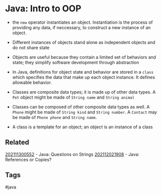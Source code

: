 # Java: Intro to OOP

* the ```new``` operator instantiates an object. Instantiation is the process of
providing any data, if neccessary, to construct a new instance of an object.

* Different instances of objects stand alone as independent objects and do not
share state

* Objects are useful because they contain a limited set of behaviors and state;
they simplify software development through abstraction

* In Java, definitions for object state and behavior are stored in a ```class```
which specifies the data that make up each object instance. It defines allowable
behavior.

* Classes are composite data types; it is made up of other data types. A
```Pet``` object might be made of ```String name``` and ```String animal```

* Classes can be composed of other composite data types as well. A ```Phone```
might be made of ```String kind``` and ```String number```. A ```Contact``` may
be made of ```Phone phone``` and ```String name```.

* A class is a template for an object; an object is an instance of a class


## Related
[202111300552](../202111300552) - Java: Questions on Strings
[202112021908](../202112021908) - Java: References or Copies?


## Tags
#java
